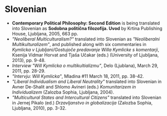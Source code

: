 # Slovenian

- **Contemporary Political Philosophy: Second Edition** is being translated into Slovenian as **Sodobna politična filozofija. Uvod** by Krtina Publishing House, Ljubljana, 2005, 663 pp.
- _"Neoliberal Multiculturalism?"_ translated into Slovenian as _"Neoliberalni Multikulturalizem"_, and published along with six commentaries in _Kymlicka v Ljubljani/Gostujoče predavanje Willa Kymlicke s komentarji_, Ksenija Vidmar Horvat and Tjaša Učakar (eds.) (University of Ljubljana, 2013), pp. 9-48.
- _Interview "Will Kymlicka o multikultializmu"_, Delo (Ljublana), March 29, 2011, pp. 28-29.
- _"Intervju: Will Kymlicka"_, Mladina #11 March 18, 2011, pp. 38-42.
- _"Liberal Individualism and Liberal Neutrality"_ translated into Slovenian in Avner De-Shalit and Shlomo Avineri (eds.) _Komunitarizem in Individualizem_ (Zalozba Sophia, Ljubljana, 2004).
- _"Multicultural States and Intercultural Citizens"_ translated into Slovenian in Jernej Pikalo (ed.) _Drzavljanstvo in globalizacija_ (Zalozba Sophia, Ljubljana, 2010), pp. 3-32.

